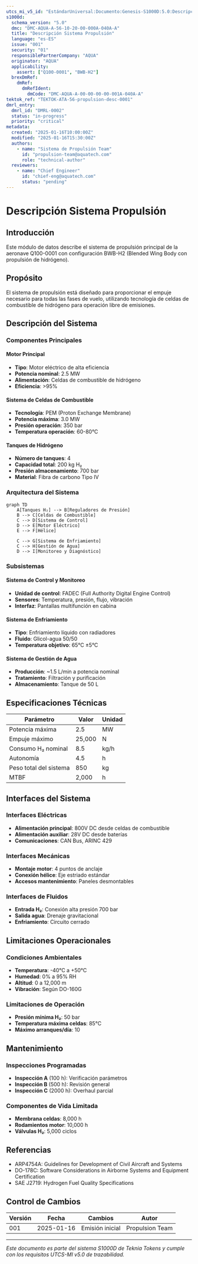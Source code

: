 ```yaml
---
utcs_mi_v5_id: "EstándarUniversal:Documento:Genesis-S1000D:5.0:DescripcionSistema:0002:v1.0:TekniaTokens:GeneracionHumana:CROSS:AquaTechnologies:d34db33f:RestoDeVidaUtil"
s1000d:
  schema_version: "5.0"
  dmc: "DMC-AQUA-A-56-10-20-00-000A-040A-A"
  title: "Descripción Sistema Propulsión"
  language: "es-ES"
  issue: "001"
  security: "01"
  responsiblePartnerCompany: "AQUA"
  originator: "AQUA"
  applicability:
    assert: ["Q100-0001", "BWB-H2"]
  brexDmRef:
    dmRef:
      dmRefIdent:
        dmCode: "DMC-AQUA-A-00-00-00-00-001A-040A-A"
tektok_ref: "TEKTOK-ATA-56-propulsion-desc-0001"
dmrl_entry:
  dmrl_id: "DMRL-0002"
  status: "in-progress"
  priority: "critical"
metadata:
  created: "2025-01-16T10:00:00Z"
  modified: "2025-01-16T15:30:00Z"
  authors:
    - name: "Sistema de Propulsión Team"
      id: "propulsion-team@aquatech.com"
      role: "technical-author"
  reviewers:
    - name: "Chief Engineer"
      id: "chief-eng@aquatech.com"
      status: "pending"
---
```


# Descripción Sistema Propulsión

## Introducción

Este módulo de datos describe el sistema de propulsión principal de la aeronave Q100-0001 con configuración BWB-H2 (Blended Wing Body con propulsión de hidrógeno).

## Propósito

El sistema de propulsión está diseñado para proporcionar el empuje necesario para todas las fases de vuelo, utilizando tecnología de celdas de combustible de hidrógeno para operación libre de emisiones.

## Descripción del Sistema

### Componentes Principales

#### Motor Principal
- **Tipo**: Motor eléctrico de alta eficiencia
- **Potencia nominal**: 2.5 MW
- **Alimentación**: Celdas de combustible de hidrógeno
- **Eficiencia**: >95%

#### Sistema de Celdas de Combustible
- **Tecnología**: PEM (Proton Exchange Membrane)
- **Potencia máxima**: 3.0 MW
- **Presión operación**: 350 bar
- **Temperatura operación**: 60-80°C

#### Tanques de Hidrógeno
- **Número de tanques**: 4
- **Capacidad total**: 200 kg H₂
- **Presión almacenamiento**: 700 bar
- **Material**: Fibra de carbono Tipo IV

### Arquitectura del Sistema

```mermaid
graph TD
    A[Tanques H₂] --> B[Reguladores de Presión]
    B --> C[Celdas de Combustible]
    C --> D[Sistema de Control]
    D --> E[Motor Eléctrico]
    E --> F[Hélice]
    
    C --> G[Sistema de Enfriamiento]
    C --> H[Gestión de Agua]
    D --> I[Monitoreo y Diagnóstico]
```

### Subsistemas

#### Sistema de Control y Monitoreo
- **Unidad de control**: FADEC (Full Authority Digital Engine Control)
- **Sensores**: Temperatura, presión, flujo, vibración
- **Interfaz**: Pantallas multifunción en cabina

#### Sistema de Enfriamiento
- **Tipo**: Enfriamiento líquido con radiadores
- **Fluido**: Glicol-agua 50/50
- **Temperatura objetivo**: 65°C ±5°C

#### Sistema de Gestión de Agua
- **Producción**: ~1.5 L/min a potencia nominal
- **Tratamiento**: Filtración y purificación
- **Almacenamiento**: Tanque de 50 L

## Especificaciones Técnicas

| Parámetro | Valor | Unidad |
|-----------|-------|--------|
| Potencia máxima | 2.5 | MW |
| Empuje máximo | 25,000 | N |
| Consumo H₂ nominal | 8.5 | kg/h |
| Autonomía | 4.5 | h |
| Peso total del sistema | 850 | kg |
| MTBF | 2,000 | h |

## Interfaces del Sistema

### Interfaces Eléctricas
- **Alimentación principal**: 800V DC desde celdas de combustible
- **Alimentación auxiliar**: 28V DC desde baterías
- **Comunicaciones**: CAN Bus, ARINC 429

### Interfaces Mecánicas
- **Montaje motor**: 4 puntos de anclaje
- **Conexión hélice**: Eje estriado estándar
- **Accesos mantenimiento**: Paneles desmontables

### Interfaces de Fluidos
- **Entrada H₂**: Conexión alta presión 700 bar
- **Salida agua**: Drenaje gravitacional
- **Enfriamiento**: Circuito cerrado

## Limitaciones Operacionales

### Condiciones Ambientales
- **Temperatura**: -40°C a +50°C
- **Humedad**: 0% a 95% RH
- **Altitud**: 0 a 12,000 m
- **Vibración**: Según DO-160G

### Limitaciones de Operación
- **Presión mínima H₂**: 50 bar
- **Temperatura máxima celdas**: 85°C
- **Máximo arranques/día**: 10

## Mantenimiento

### Inspecciones Programadas
- **Inspección A** (100 h): Verificación parámetros
- **Inspección B** (500 h): Revisión general
- **Inspección C** (2000 h): Overhaul parcial

### Componentes de Vida Limitada
- **Membrana celdas**: 8,000 h
- **Rodamientos motor**: 10,000 h
- **Válvulas H₂**: 5,000 ciclos

## Referencias

- ARP4754A: Guidelines for Development of Civil Aircraft and Systems
- DO-178C: Software Considerations in Airborne Systems and Equipment Certification
- SAE J2719: Hydrogen Fuel Quality Specifications

## Control de Cambios

| Versión | Fecha | Cambios | Autor |
|---------|-------|---------|-------|
| 001 | 2025-01-16 | Emisión inicial | Propulsion Team |

---

*Este documento es parte del sistema S1000D de Teknia Tokens y cumple con los requisitos UTCS-MI v5.0 de trazabilidad.*
